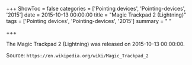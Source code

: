 +++
ShowToc = false
categories = ['Pointing devices', 'Pointing-devices', '2015']
date = 2015-10-13 00:00:00
title = "Magic Trackpad 2 (Lightning)"
tags = ['Pointing devices', 'Pointing-devices', '2015']
summary = " "

+++

The Magic Trackpad 2 (Lightning) was released on 2015-10-13 00:00:00.

Source: `https://en.wikipedia.org/wiki/Magic_Trackpad_2`


